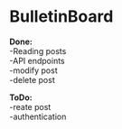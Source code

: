 # BulletinBoard

<b>Done:</b>
<br>
-Reading posts 
<br>
-API endpoints 
<br>
-modify post
<br>
-delete post

<b>ToDo:</b>
<br>
-reate post
<br>
-authentication
